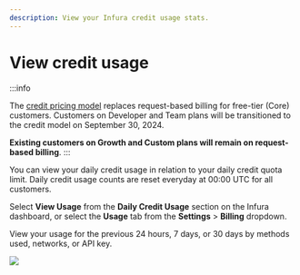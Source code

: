 ```yaml
---
description: View your Infura credit usage stats.
---
```


# View credit usage

:::info

The [credit pricing model](/services/get-started/pricing) replaces request-based billing for free-tier (Core)
customers. Customers on Developer and Team plans will be transitioned to the credit model on
September 30, 2024.

**Existing customers on Growth and Custom plans will remain on request-based billing**.
:::

You can view your daily credit usage in relation to your daily credit quota limit. Daily credit usage
counts are reset everyday at 00:00 UTC for all customers.

Select **View Usage** from the **Daily Credit Usage** section on the Infura dashboard, or select
the **Usage** tab from the **Settings** > **Billing** dropdown.

View your usage for the previous 24 hours, 7 days, or 30 days by methods used, networks, or API key.

  <div class="left-align-container">
    <div class="img-large">
        <img
        src={require('../../images/credit-usage.png').default}
        />
    </div>
  </div> 

